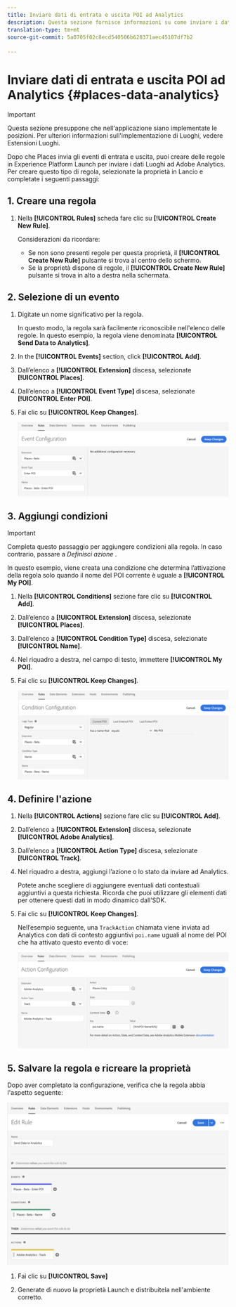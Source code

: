 ```yaml
---
title: Inviare dati di entrata e uscita POI ad Analytics
description: Questa sezione fornisce informazioni su come inviare i dati di entrata e uscita dal POI ad Analytics.
translation-type: tm+mt
source-git-commit: 5a0705f02c8ecd540506b628371aec45107df7b2

---
```



# Inviare dati di entrata e uscita POI ad Analytics {#places-data-analytics}


>[!IMPORTANT]
>
>Questa sezione presuppone che nell'applicazione siano implementate le posizioni. Per ulteriori informazioni sull'implementazione di Luoghi, vedere Estensioni [](/help/places-ext-aep-sdks/places-extension/places-extension.md)Luoghi.

Dopo che Places invia gli eventi di entrata e uscita, puoi creare delle regole in Experience Platform Launch per inviare i dati Luoghi ad Adobe Analytics. Per creare questo tipo di regola, selezionate la proprietà in Lancio e completate i seguenti passaggi:

## 1. Creare una regola

1. Nella **[!UICONTROL Rules]** scheda fare clic su **[!UICONTROL Create New Rule]**.

   Considerazioni da ricordare:

   * Se non sono presenti regole per questa proprietà, il **[!UICONTROL Create New Rule]** pulsante si trova al centro dello schermo.
   * Se la proprietà dispone di regole, il **[!UICONTROL Create New Rule]** pulsante si trova in alto a destra nella schermata.

## 2. Selezione di un evento

1. Digitate un nome significativo per la regola.

   In questo modo, la regola sarà facilmente riconoscibile nell'elenco delle regole. In questo esempio, la regola viene denominata **[!UICONTROL Send Data to Analytics]**.

1. In the **[!UICONTROL Events]** section, click **[!UICONTROL Add]**.

1. Dall’elenco a **[!UICONTROL Extension]** discesa, selezionate **[!UICONTROL Places]**.

1. Dall’elenco a **[!UICONTROL Event Type]** discesa, selezionate **[!UICONTROL Enter POI]**.

1. Fai clic su **[!UICONTROL Keep Changes]**.

   !["select a event"](/help/assets/pt-selectEvent.png)


## 3. Aggiungi condizioni

>[!IMPORTANT]
>
>Completa questo passaggio per aggiungere condizioni alla regola. In caso contrario, passare a *Definisci azione* .

In questo esempio, viene creata una condizione che determina l’attivazione della regola solo quando il nome del POI corrente è uguale a **[!UICONTROL My POI]**.

1. Nella **[!UICONTROL Conditions]** sezione fare clic su **[!UICONTROL Add]**.

1. Dall’elenco a **[!UICONTROL Extension]** discesa, selezionate **[!UICONTROL Places]**.

1. Dall’elenco a **[!UICONTROL Condition Type]** discesa, selezionate **[!UICONTROL Name]**.

1. Nel riquadro a destra, nel campo di testo, immettere **[!UICONTROL My POI]**.

1. Fai clic su **[!UICONTROL Keep Changes]**.

   !["imposta una condizione"](/help/assets/pt-setCondition.png)


## 4. Definire l'azione

1. Nella **[!UICONTROL Actions]** sezione fare clic su **[!UICONTROL Add]**.

1. Dall’elenco a **[!UICONTROL Extension]** discesa, selezionate **[!UICONTROL Adobe Analytics]**.

1. Dall’elenco a **[!UICONTROL Action Type]** discesa, selezionate **[!UICONTROL Track]**.

1. Nel riquadro a destra, aggiungi l’azione o lo stato da inviare ad Analytics.

   Potete anche scegliere di aggiungere eventuali dati contestuali aggiuntivi a questa richiesta. Ricorda che puoi utilizzare gli elementi dati per ottenere questi dati in modo dinamico dall’SDK.

1. Fai clic su **[!UICONTROL Keep Changes]**.

   Nell’esempio seguente, una `TrackAction` chiamata viene inviata ad Analytics con dati di contesto aggiuntivi `poi.name` uguali al nome del POI che ha attivato questo evento di voce:

   !["imposta un'azione"](/help/assets/pt-setAction.png)

## 5. Salvare la regola e ricreare la proprietà

Dopo aver completato la configurazione, verifica che la regola abbia l'aspetto seguente:

!["rule is created"](/help/assets/pt-ruleComplete.png)

1. Fai clic su **[!UICONTROL Save]**

1. Generate di nuovo la proprietà Launch e distribuitela nell'ambiente corretto.
